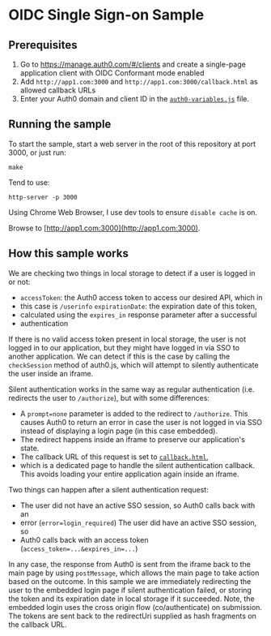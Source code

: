 # OIDC Single Sign-on Sample

## Prerequisites

1. Go to https://manage.auth0.com/#/clients and create a single-page
   application client with OIDC Conformant mode enabled
2. Add `http://app1.com:3000` and `http://app1.com:3000/callback.html` as
   allowed callback URLs
3. Enter your Auth0 domain and client ID in the
   [`auth0-variables.js`](/auth0-variables.js) file.

## Running the sample

To start the sample, start a web server in the root of this repository at port
3000, or just run:

``` make ```

Tend to use:

```
http-server -p 3000
```

Using Chrome Web Browser, I use dev tools to ensure `disable cache` is on.


Browse to [http://app1.com:3000](http://app1.com:3000).

## How this sample works

We are checking two things in local storage to detect if a user is logged in or
not:

* `accessToken`: the Auth0 access token to access our desired API, which in
* this case is `/userinfo` `expirationDate`: the expiration date of this token,
* calculated using the `expires_in` response parameter after a successful
* authentication

If there is no valid access token present in local storage, the user is not
logged in to our application, but they might have logged in via SSO to another
application.  We can detect if this is the case by calling the `checkSession`
method of auth0.js, which will attempt to silently authenticate the user inside
an iframe.

Silent authentication works in the same way as regular authentication (i.e.
redirects the user to `/authorize`), but with some differences:

* A `prompt=none` parameter is added to the redirect to `/authorize`.
This causes Auth0 to return an error in case the user is not logged in via SSO
instead of displaying a login page (in this case embedded).
* The redirect happens inside an iframe to preserve our application's state.
* The callback URL of this request is set to [`callback.html`](/callback.html),
* which is a dedicated page to handle the silent authentication callback.
This avoids loading your entire application again inside an iframe.

Two things can happen after a silent authentication request:

* The user did not have an active SSO session, so Auth0 calls back with an
* error (`error=login_required`) The user did have an active SSO session, so
* Auth0 calls back with an access token (`access_token=...&expires_in=...`)

In any case, the response from Auth0 is sent from the iframe back to the main
page by using `postMessage`, which allows the main page to take action based on
the outcome.  In this sample we are immediately redirecting the user to the
embedded login page if silent authentication
failed, or storing the token and its expiration date in local storage if it
succeeded. Note, the embedded login uses the cross origin flow 
(co/authenticate) on submission. The tokens are sent back to the
redirectUri supplied as hash fragments on the callback URL.
